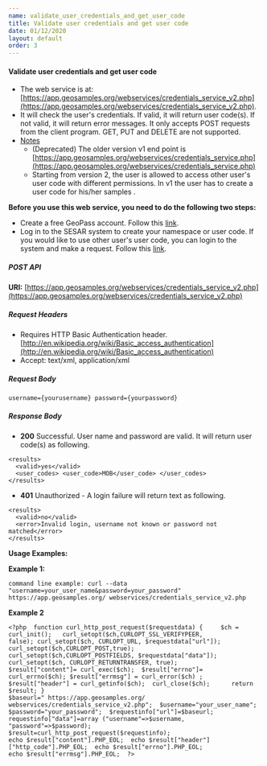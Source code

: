 ```yaml
---
name: validate_user_credentials_and_get_user_code
title: Validate user credentials and get user code
date: 01/12/2020
layout: default
order: 3
---
```


#### Validate user credentials and get user code
- The web service is at: [https://app.geosamples.org/webservices/credentials_service_v2.php](https://app.geosamples.org/webservices/credentials_service_v2.php).
- It will check the user's credentials. If valid, it will return user code(s). If not valid, it will return error messages. It only accepts POST requests from the client program. GET, PUT and DELETE are not supported.
- <ins>Notes</ins>
  - (Deprecated) The older version v1 end point is [https://app.geosamples.org/webservices/credentials_service.php](https://app.geosamples.org/webservices/credentials_service.php)
  - Starting from version 2, the user is allowed to access other user's user code with different permissions. In v1 the user has to create a user code for his/her samples .
  
**Before you use this web service, you need to do the following two steps:**
- Create a free GeoPass account. Follow this [link](https://geopass.iedadata.org/josso/).
- Log in to the SESAR system to create your namespace or user code. If you would like to use other user's user code, you can login to the system and make a request. Follow this [link](https://geopass.iedadata.org/josso/).

##### POST API
**URI:** [https://app.geosamples.org/webservices/credentials_service_v2.php](https://app.geosamples.org/webservices/credentials_service_v2.php)

##### Request Headers
- Requires HTTP Basic Authentication header. [http://en.wikipedia.org/wiki/Basic_access_authentication](http://en.wikipedia.org/wiki/Basic_access_authentication)
- Accept: text/xml, application/xml

##### Request Body

```
username={yourusername} password={yourpassword}
```

##### Response Body
- **200** Successful. User name and password are valid. It will return user code(s) as following.

```
<results> 
  <valid>yes</valid> 
  <user_codes> <user_code>MOB</user_code> </user_codes> 
</results> 
```

- **401** Unauthorized - A login failure will return text as following.

```
<results> 
  <valid>no</valid> 
  <error>Invalid login, username not known or password not matched</error> 
</results>
```

**Usage Examples:**

**Example 1:**

```
command line example: curl --data "username=your_user_name&password=your_password"  
https://app.geosamples.org/ webservices/credentials_service_v2.php
```

**Example 2**

```
<?php  function curl_http_post_request($requestdata) {     $ch = curl_init();   curl_setopt($ch,CURLOPT_SSL_VERIFYPEER,
false); curl_setopt($ch, CURLOPT_URL, $requestdata["url"]);   curl_setopt($ch,CURLOPT_POST,true); 
curl_setopt($ch,CURLOPT_POSTFIELDS, $requestdata["data"]);      curl_setopt($ch, CURLOPT_RETURNTRANSFER, true);  
$result["content"]= curl_exec($ch);  $result["errno"]= curl_errno($ch); $result["errmsg"] = curl_error($ch) ;  
$result["header"] = curl_getinfo($ch);  curl_close($ch);      return $result; }    
$baseurl=" https://app.geosamples.org/ webservices/credentials_service_v2.php";  $username="your_user_name"; 
$password="your_password";  $requestinfo["url"]=$baseurl;  requestinfo["data"]=array ("username"=>$username, 
"password"=>$password);   $result=curl_http_post_request($requestinfo);   
echo $result["content"].PHP_EOL;  echo $result["header"]["http_code"].PHP_EOL;  echo $result["errno"].PHP_EOL;  
echo $result["errmsg"].PHP_EOL;  ?> 
```
